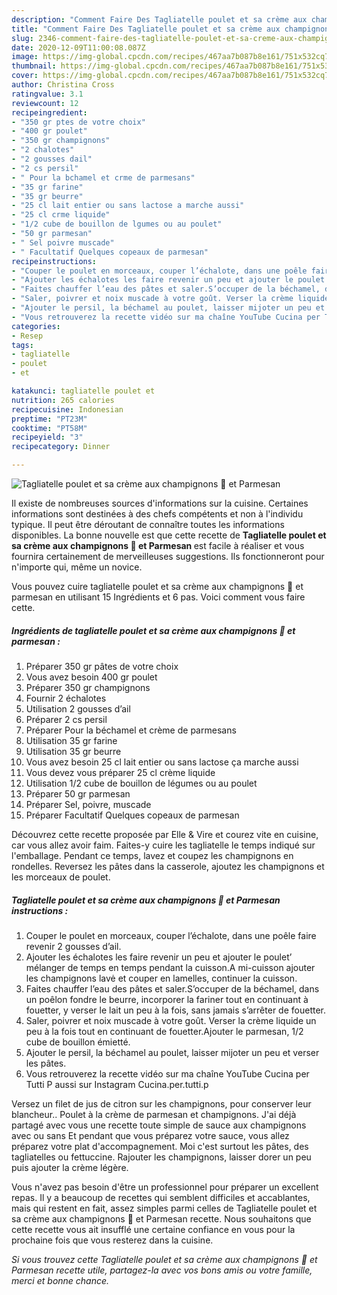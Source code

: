 ```yaml
---
description: "Comment Faire Des Tagliatelle poulet et sa crème aux champignons 🍄 et Parmesan"
title: "Comment Faire Des Tagliatelle poulet et sa crème aux champignons 🍄 et Parmesan"
slug: 2346-comment-faire-des-tagliatelle-poulet-et-sa-creme-aux-champignons-et-parmesan
date: 2020-12-09T11:00:08.087Z
image: https://img-global.cpcdn.com/recipes/467aa7b087b8e161/751x532cq70/tagliatelle-poulet-et-sa-creme-aux-champignons-🍄-et-parmesan-photo-principale-de-la-recette.jpg
thumbnail: https://img-global.cpcdn.com/recipes/467aa7b087b8e161/751x532cq70/tagliatelle-poulet-et-sa-creme-aux-champignons-🍄-et-parmesan-photo-principale-de-la-recette.jpg
cover: https://img-global.cpcdn.com/recipes/467aa7b087b8e161/751x532cq70/tagliatelle-poulet-et-sa-creme-aux-champignons-🍄-et-parmesan-photo-principale-de-la-recette.jpg
author: Christina Cross
ratingvalue: 3.1
reviewcount: 12
recipeingredient:
- "350 gr ptes de votre choix"
- "400 gr poulet"
- "350 gr champignons"
- "2 chalotes"
- "2 gousses dail"
- "2 cs persil"
- " Pour la bchamel et crme de parmesans"
- "35 gr farine"
- "35 gr beurre"
- "25 cl lait entier ou sans lactose a marche aussi"
- "25 cl crme liquide"
- "1/2 cube de bouillon de lgumes ou au poulet"
- "50 gr parmesan"
- " Sel poivre muscade"
- " Facultatif Quelques copeaux de parmesan"
recipeinstructions:
- "Couper le poulet en morceaux, couper l’échalote, dans une poêle faire revenir 2 gousses d’ail."
- "Ajouter les échalotes les faire revenir un peu et ajouter le poulet’ mélanger de temps en temps pendant la cuisson.A mi-cuisson ajouter les champignons lavė et couper en lamelles, continuer la cuisson."
- "Faites chauffer l’eau des pâtes et saler.S’occuper de la béchamel, dans un poêlon fondre le beurre, incorporer la fariner tout en continuant à fouetter, y verser le lait un peu à la fois, sans jamais s’arrêter de fouetter."
- "Saler, poivrer et noix muscade à votre goût. Verser la crème liquide un peu à la fois tout en continuant de fouetter.Ajouter le parmesan, 1/2 cube de bouillon émietté."
- "Ajouter le persil, la béchamel au poulet, laisser mijoter un peu et verser les pâtes."
- "Vous retrouverez la recette vidéo sur ma chaîne YouTube Cucina per Tutti P aussi sur Instagram Cucina.per.tutti.p"
categories:
- Resep
tags:
- tagliatelle
- poulet
- et

katakunci: tagliatelle poulet et 
nutrition: 265 calories
recipecuisine: Indonesian
preptime: "PT23M"
cooktime: "PT58M"
recipeyield: "3"
recipecategory: Dinner

---
```



![Tagliatelle poulet et sa crème aux champignons 🍄 et Parmesan](https://img-global.cpcdn.com/recipes/467aa7b087b8e161/751x532cq70/tagliatelle-poulet-et-sa-creme-aux-champignons-🍄-et-parmesan-photo-principale-de-la-recette.jpg)

Il existe de nombreuses sources d'informations sur la cuisine. Certaines informations sont destinées à des chefs compétents et non à l'individu typique. Il peut être déroutant de connaître toutes les informations disponibles. La bonne nouvelle est que cette recette de <strong> Tagliatelle poulet et sa crème aux champignons 🍄 et Parmesan </strong> est facile à réaliser et vous fournira certainement de merveilleuses suggestions. Ils fonctionneront pour n'importe qui, même un novice.

<!--inarticleads1-->

Vous pouvez cuire tagliatelle poulet et sa crème aux champignons 🍄 et parmesan en utilisant 15 Ingrédients et 6 pas. Voici comment vous faire cette.

##### Ingrédients de tagliatelle poulet et sa crème aux champignons 🍄 et parmesan :

1. Préparer 350 gr pâtes de votre choix
1. Vous avez besoin 400 gr poulet
1. Préparer 350 gr champignons
1. Fournir 2 échalotes
1. Utilisation 2 gousses d’ail
1. Préparer 2 cs persil
1. Préparer  Pour la béchamel et crème de parmesans
1. Utilisation 35 gr farine
1. Utilisation 35 gr beurre
1. Vous avez besoin 25 cl lait entier ou sans lactose ça marche aussi
1. Vous devez vous préparer 25 cl crème liquide
1. Utilisation 1/2 cube de bouillon de légumes ou au poulet
1. Préparer 50 gr parmesan
1. Préparer  Sel, poivre, muscade
1. Préparer  Facultatif Quelques copeaux de parmesan


Découvrez cette recette proposée par Elle &amp; Vire et courez vite en cuisine, car vous allez avoir faim. Faites-y cuire les tagliatelle le temps indiqué sur l&#39;emballage. Pendant ce temps, lavez et coupez les champignons en rondelles. Reversez les pâtes dans la casserole, ajoutez les champignons et les morceaux de poulet. 

<!--inarticleads2-->

##### Tagliatelle poulet et sa crème aux champignons 🍄 et Parmesan instructions :

1. Couper le poulet en morceaux, couper l’échalote, dans une poêle faire revenir 2 gousses d’ail.
1. Ajouter les échalotes les faire revenir un peu et ajouter le poulet’ mélanger de temps en temps pendant la cuisson.A mi-cuisson ajouter les champignons lavė et couper en lamelles, continuer la cuisson.
1. Faites chauffer l’eau des pâtes et saler.S’occuper de la béchamel, dans un poêlon fondre le beurre, incorporer la fariner tout en continuant à fouetter, y verser le lait un peu à la fois, sans jamais s’arrêter de fouetter.
1. Saler, poivrer et noix muscade à votre goût. Verser la crème liquide un peu à la fois tout en continuant de fouetter.Ajouter le parmesan, 1/2 cube de bouillon émietté.
1. Ajouter le persil, la béchamel au poulet, laisser mijoter un peu et verser les pâtes.
1. Vous retrouverez la recette vidéo sur ma chaîne YouTube Cucina per Tutti P aussi sur Instagram Cucina.per.tutti.p


Versez un filet de jus de citron sur les champignons, pour conserver leur blancheur.. Poulet à la crème de parmesan et champignons. J&#39;ai déjà partagé avec vous une recette toute simple de sauce aux champignons avec ou sans Et pendant que vous préparez votre sauce, vous allez préparez votre plat d&#39;accompagnement. Moi c&#39;est surtout les pâtes, des tagliatelles ou fettuccine. Rajouter les champignons, laisser dorer un peu puis ajouter la crème légère. 

<!--inarticleads1-->

<p>
Vous n'avez pas besoin d'être un professionnel pour préparer un excellent repas. Il y a beaucoup de recettes qui semblent difficiles et accablantes, mais qui restent en fait, assez simples parmi celles de Tagliatelle poulet et sa crème aux champignons 🍄 et Parmesan recette. Nous souhaitons que cette recette vous ait insufflé une certaine confiance en vous pour la prochaine fois que vous resterez dans la cuisine.
</p>

<p>
<i>Si vous trouvez cette Tagliatelle poulet et sa crème aux champignons 🍄 et Parmesan recette utile, partagez-la avec vos bons amis ou votre famille, merci et bonne chance.</i>
</p>
